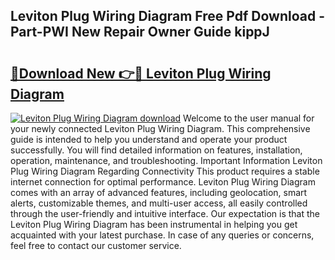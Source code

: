 ## Leviton Plug Wiring Diagram Free Pdf Download - Part-PWI New Repair Owner Guide kippJ

# <h2><a href="http://dfqsa1s.blite.top/?on=Leviton+Plug+Wiring+Diagram">🔗Download New 👉🔴 Leviton Plug Wiring Diagram</a></h2>

[![Leviton Plug Wiring Diagram download](https://i.imgur.com/lujVjoI.png)](http://dfqsa1s.blite.top/?on=Leviton+Plug+Wiring+Diagram)
Welcome to the user manual for your newly connected Leviton Plug Wiring Diagram. This comprehensive guide is intended to help you understand and operate your product successfully. You will find detailed information on features, installation, operation, maintenance, and troubleshooting. Important Information Leviton Plug Wiring Diagram Regarding Connectivity This product requires a stable internet connection for optimal performance. Leviton Plug Wiring Diagram comes with an array of advanced features, including geolocation, smart alerts, customizable themes, and multi-user access, all easily controlled through the user-friendly and intuitive interface. Our expectation is that the Leviton Plug Wiring Diagram has been instrumental in helping you get acquainted with your latest purchase. In case of any queries or concerns, feel free to contact our customer service.
